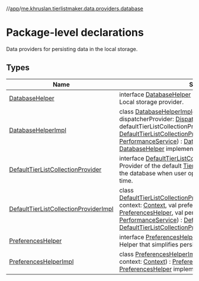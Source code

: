//[app](../../index.md)/[me.khruslan.tierlistmaker.data.providers.database](index.md)

# Package-level declarations

Data providers for persisting data in the local storage.

## Types

| Name | Summary |
|---|---|
| [DatabaseHelper](-database-helper/index.md) | interface [DatabaseHelper](-database-helper/index.md)<br>Local storage provider. |
| [DatabaseHelperImpl](-database-helper-impl/index.md) | class [DatabaseHelperImpl](-database-helper-impl/index.md)@Injectconstructor(val dispatcherProvider: [DispatcherProvider](../me.khruslan.tierlistmaker.data.providers.dispatchers/-dispatcher-provider/index.md), val defaultTierListCollectionProvider: [DefaultTierListCollectionProvider](-default-tier-list-collection-provider/index.md), val performanceService: [PerformanceService](../me.khruslan.tierlistmaker.util.performance/-performance-service/index.md)) : [DatabaseHelper](-database-helper/index.md)<br>[DatabaseHelper](-database-helper/index.md) implementation. |
| [DefaultTierListCollectionProvider](-default-tier-list-collection-provider/index.md) | interface [DefaultTierListCollectionProvider](-default-tier-list-collection-provider/index.md)<br>Provider of the default [TierList](../me.khruslan.tierlistmaker.data.models.tierlist/-tier-list/index.md) collection that is written to the database when user opens the application for the first time. |
| [DefaultTierListCollectionProviderImpl](-default-tier-list-collection-provider-impl/index.md) | class [DefaultTierListCollectionProviderImpl](-default-tier-list-collection-provider-impl/index.md)@Injectconstructor(val context: [Context](https://developer.android.com/reference/kotlin/android/content/Context.html), val preferencesHelper: [PreferencesHelper](-preferences-helper/index.md), val performanceService: [PerformanceService](../me.khruslan.tierlistmaker.util.performance/-performance-service/index.md)) : [DefaultTierListCollectionProvider](-default-tier-list-collection-provider/index.md)<br>[DefaultTierListCollectionProvider](-default-tier-list-collection-provider/index.md) implementation. |
| [PreferencesHelper](-preferences-helper/index.md) | interface [PreferencesHelper](-preferences-helper/index.md)<br>Helper that simplifies persisting user preferences. |
| [PreferencesHelperImpl](-preferences-helper-impl/index.md) | class [PreferencesHelperImpl](-preferences-helper-impl/index.md)@Injectconstructor(val context: [Context](https://developer.android.com/reference/kotlin/android/content/Context.html)) : [PreferencesHelper](-preferences-helper/index.md)<br>[PreferencesHelper](-preferences-helper/index.md) implementation. |
